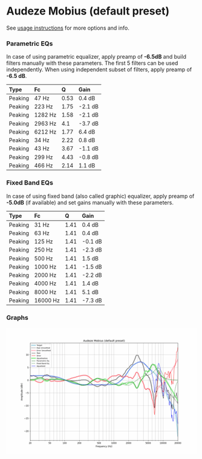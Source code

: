 # Audeze Mobius (default preset)
See [usage instructions](https://github.com/jaakkopasanen/AutoEq#usage) for more options and info.

### Parametric EQs
In case of using parametric equalizer, apply preamp of **-6.5dB** and build filters manually
with these parameters. The first 5 filters can be used independently.
When using independent subset of filters, apply preamp of **-6.5 dB**.

| Type    | Fc      |    Q | Gain    |
|:--------|:--------|:-----|:--------|
| Peaking | 47 Hz   | 0.53 | 0.4 dB  |
| Peaking | 223 Hz  | 1.75 | -2.1 dB |
| Peaking | 1282 Hz | 1.58 | -2.1 dB |
| Peaking | 2963 Hz | 4.1  | -3.7 dB |
| Peaking | 6212 Hz | 1.77 | 6.4 dB  |
| Peaking | 34 Hz   | 2.22 | 0.8 dB  |
| Peaking | 43 Hz   | 3.67 | -1.1 dB |
| Peaking | 299 Hz  | 4.43 | -0.8 dB |
| Peaking | 466 Hz  | 2.14 | 1.1 dB  |

### Fixed Band EQs
In case of using fixed band (also called graphic) equalizer, apply preamp of **-5.0dB**
(if available) and set gains manually with these parameters.

| Type    | Fc       |    Q | Gain    |
|:--------|:---------|:-----|:--------|
| Peaking | 31 Hz    | 1.41 | 0.4 dB  |
| Peaking | 63 Hz    | 1.41 | 0.4 dB  |
| Peaking | 125 Hz   | 1.41 | -0.1 dB |
| Peaking | 250 Hz   | 1.41 | -2.3 dB |
| Peaking | 500 Hz   | 1.41 | 1.5 dB  |
| Peaking | 1000 Hz  | 1.41 | -1.5 dB |
| Peaking | 2000 Hz  | 1.41 | -2.2 dB |
| Peaking | 4000 Hz  | 1.41 | 1.4 dB  |
| Peaking | 8000 Hz  | 1.41 | 5.1 dB  |
| Peaking | 16000 Hz | 1.41 | -7.3 dB |

### Graphs
![](./Audeze%20Mobius%20(default%20preset).png)